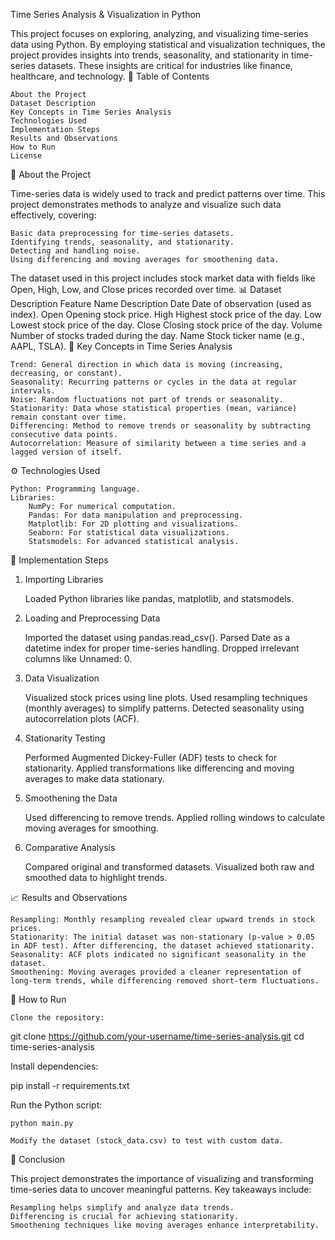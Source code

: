 Time Series Analysis & Visualization in Python

This project focuses on exploring, analyzing, and visualizing time-series data using Python. By employing statistical and visualization techniques, the project provides insights into trends, seasonality, and stationarity in time-series datasets. These insights are critical for industries like finance, healthcare, and technology.
📜 Table of Contents

    About the Project
    Dataset Description
    Key Concepts in Time Series Analysis
    Technologies Used
    Implementation Steps
    Results and Observations
    How to Run
    License

📖 About the Project

Time-series data is widely used to track and predict patterns over time. This project demonstrates methods to analyze and visualize such data effectively, covering:

    Basic data preprocessing for time-series datasets.
    Identifying trends, seasonality, and stationarity.
    Detecting and handling noise.
    Using differencing and moving averages for smoothening data.

The dataset used in this project includes stock market data with fields like Open, High, Low, and Close prices recorded over time.
📊 Dataset Description
Feature Name	Description
Date	Date of observation (used as index).
Open	Opening stock price.
High	Highest stock price of the day.
Low	Lowest stock price of the day.
Close	Closing stock price of the day.
Volume	Number of stocks traded during the day.
Name	Stock ticker name (e.g., AAPL, TSLA).
🧠 Key Concepts in Time Series Analysis

    Trend: General direction in which data is moving (increasing, decreasing, or constant).
    Seasonality: Recurring patterns or cycles in the data at regular intervals.
    Noise: Random fluctuations not part of trends or seasonality.
    Stationarity: Data whose statistical properties (mean, variance) remain constant over time.
    Differencing: Method to remove trends or seasonality by subtracting consecutive data points.
    Autocorrelation: Measure of similarity between a time series and a lagged version of itself.

⚙️ Technologies Used

    Python: Programming language.
    Libraries:
        NumPy: For numerical computation.
        Pandas: For data manipulation and preprocessing.
        Matplotlib: For 2D plotting and visualizations.
        Seaborn: For statistical data visualizations.
        Statsmodels: For advanced statistical analysis.

🔧 Implementation Steps
1. Importing Libraries

    Loaded Python libraries like pandas, matplotlib, and statsmodels.

2. Loading and Preprocessing Data

    Imported the dataset using pandas.read_csv().
    Parsed Date as a datetime index for proper time-series handling.
    Dropped irrelevant columns like Unnamed: 0.

3. Data Visualization

    Visualized stock prices using line plots.
    Used resampling techniques (monthly averages) to simplify patterns.
    Detected seasonality using autocorrelation plots (ACF).

4. Stationarity Testing

    Performed Augmented Dickey-Fuller (ADF) tests to check for stationarity.
    Applied transformations like differencing and moving averages to make data stationary.

5. Smoothening the Data

    Used differencing to remove trends.
    Applied rolling windows to calculate moving averages for smoothing.

6. Comparative Analysis

    Compared original and transformed datasets.
    Visualized both raw and smoothed data to highlight trends.

📈 Results and Observations

    Resampling: Monthly resampling revealed clear upward trends in stock prices.
    Stationarity: The initial dataset was non-stationary (p-value > 0.05 in ADF test). After differencing, the dataset achieved stationarity.
    Seasonality: ACF plots indicated no significant seasonality in the dataset.
    Smoothening: Moving averages provided a cleaner representation of long-term trends, while differencing removed short-term fluctuations.

🚀 How to Run

    Clone the repository:

git clone https://github.com/your-username/time-series-analysis.git
cd time-series-analysis

Install dependencies:

pip install -r requirements.txt

Run the Python script:

    python main.py

    Modify the dataset (stock_data.csv) to test with custom data.

📌 Conclusion

This project demonstrates the importance of visualizing and transforming time-series data to uncover meaningful patterns. Key takeaways include:

    Resampling helps simplify and analyze data trends.
    Differencing is crucial for achieving stationarity.
    Smoothening techniques like moving averages enhance interpretability.
